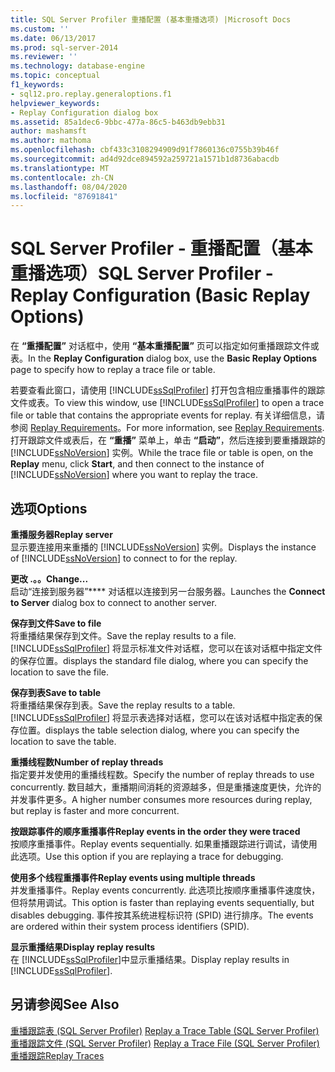 ```yaml
---
title: SQL Server Profiler 重播配置 (基本重播选项) |Microsoft Docs
ms.custom: ''
ms.date: 06/13/2017
ms.prod: sql-server-2014
ms.reviewer: ''
ms.technology: database-engine
ms.topic: conceptual
f1_keywords:
- sql12.pro.replay.generaloptions.f1
helpviewer_keywords:
- Replay Configuration dialog box
ms.assetid: 85a1dec6-9bbc-477a-86c5-b463db9ebb31
author: mashamsft
ms.author: mathoma
ms.openlocfilehash: cbf433c3108294909d91f7860136c0755b39b46f
ms.sourcegitcommit: ad4d92dce894592a259721a1571b1d8736abacdb
ms.translationtype: MT
ms.contentlocale: zh-CN
ms.lasthandoff: 08/04/2020
ms.locfileid: "87691841"
---
```

# <a name="sql-server-profiler---replay-configuration-basic-replay-options"></a><span data-ttu-id="6c9af-102">SQL Server Profiler - 重播配置（基本重播选项）</span><span class="sxs-lookup"><span data-stu-id="6c9af-102">SQL Server Profiler - Replay Configuration (Basic Replay Options)</span></span>
  <span data-ttu-id="6c9af-103">在 **“重播配置”** 对话框中，使用 **“基本重播配置”** 页可以指定如何重播跟踪文件或表。</span><span class="sxs-lookup"><span data-stu-id="6c9af-103">In the **Replay Configuration** dialog box, use the **Basic Replay Options** page to specify how to replay a trace file or table.</span></span>  
  
 <span data-ttu-id="6c9af-104">若要查看此窗口，请使用 [!INCLUDE[ssSqlProfiler](../includes/sssqlprofiler-md.md)] 打开包含相应重播事件的跟踪文件或表。</span><span class="sxs-lookup"><span data-stu-id="6c9af-104">To view this window, use [!INCLUDE[ssSqlProfiler](../includes/sssqlprofiler-md.md)] to open a trace file or table that contains the appropriate events for replay.</span></span> <span data-ttu-id="6c9af-105">有关详细信息，请参阅 [Replay Requirements](../tools/sql-server-profiler/replay-requirements.md)。</span><span class="sxs-lookup"><span data-stu-id="6c9af-105">For more information, see [Replay Requirements](../tools/sql-server-profiler/replay-requirements.md).</span></span> <span data-ttu-id="6c9af-106">打开跟踪文件或表后，在 **“重播”** 菜单上，单击 **“启动”**，然后连接到要重播跟踪的 [!INCLUDE[ssNoVersion](../includes/ssnoversion-md.md)] 实例。</span><span class="sxs-lookup"><span data-stu-id="6c9af-106">While the trace file or table is open, on the **Replay** menu, click **Start**, and then connect to the instance of [!INCLUDE[ssNoVersion](../includes/ssnoversion-md.md)] where you want to replay the trace.</span></span>  
  
## <a name="options"></a><span data-ttu-id="6c9af-107">选项</span><span class="sxs-lookup"><span data-stu-id="6c9af-107">Options</span></span>  
 <span data-ttu-id="6c9af-108">**重播服务器**</span><span class="sxs-lookup"><span data-stu-id="6c9af-108">**Replay server**</span></span>  
 <span data-ttu-id="6c9af-109">显示要连接用来重播的 [!INCLUDE[ssNoVersion](../includes/ssnoversion-md.md)] 实例。</span><span class="sxs-lookup"><span data-stu-id="6c9af-109">Displays the instance of [!INCLUDE[ssNoVersion](../includes/ssnoversion-md.md)] to connect to for the replay.</span></span>  
  
 <span data-ttu-id="6c9af-110">**更改 .。。**</span><span class="sxs-lookup"><span data-stu-id="6c9af-110">**Change...**</span></span>  
 <span data-ttu-id="6c9af-111">启动“连接到服务器”\*\*\*\* 对话框以连接到另一台服务器。</span><span class="sxs-lookup"><span data-stu-id="6c9af-111">Launches the **Connect to Server** dialog box to connect to another server.</span></span>  
  
 <span data-ttu-id="6c9af-112">**保存到文件**</span><span class="sxs-lookup"><span data-stu-id="6c9af-112">**Save to file**</span></span>  
 <span data-ttu-id="6c9af-113">将重播结果保存到文件。</span><span class="sxs-lookup"><span data-stu-id="6c9af-113">Save the replay results to a file.</span></span> [!INCLUDE[ssSqlProfiler](../includes/sssqlprofiler-md.md)] <span data-ttu-id="6c9af-114">将显示标准文件对话框，您可以在该对话框中指定文件的保存位置。</span><span class="sxs-lookup"><span data-stu-id="6c9af-114">displays the standard file dialog, where you can specify the location to save the file.</span></span>  
  
 <span data-ttu-id="6c9af-115">**保存到表**</span><span class="sxs-lookup"><span data-stu-id="6c9af-115">**Save to table**</span></span>  
 <span data-ttu-id="6c9af-116">将重播结果保存到表。</span><span class="sxs-lookup"><span data-stu-id="6c9af-116">Save the replay results to a table.</span></span> [!INCLUDE[ssSqlProfiler](../includes/sssqlprofiler-md.md)] <span data-ttu-id="6c9af-117">将显示表选择对话框，您可以在该对话框中指定表的保存位置。</span><span class="sxs-lookup"><span data-stu-id="6c9af-117">displays the table selection dialog, where you can specify the location to save the table.</span></span>  
  
 <span data-ttu-id="6c9af-118">**重播线程数**</span><span class="sxs-lookup"><span data-stu-id="6c9af-118">**Number of replay threads**</span></span>  
 <span data-ttu-id="6c9af-119">指定要并发使用的重播线程数。</span><span class="sxs-lookup"><span data-stu-id="6c9af-119">Specify the number of replay threads to use concurrently.</span></span> <span data-ttu-id="6c9af-120">数目越大，重播期间消耗的资源越多，但是重播速度更快，允许的并发事件更多。</span><span class="sxs-lookup"><span data-stu-id="6c9af-120">A higher number consumes more resources during replay, but replay is faster and more concurrent.</span></span>  
  
 <span data-ttu-id="6c9af-121">**按跟踪事件的顺序重播事件**</span><span class="sxs-lookup"><span data-stu-id="6c9af-121">**Replay events in the order they were traced**</span></span>  
 <span data-ttu-id="6c9af-122">按顺序重播事件。</span><span class="sxs-lookup"><span data-stu-id="6c9af-122">Replay events sequentially.</span></span> <span data-ttu-id="6c9af-123">如果重播跟踪进行调试，请使用此选项。</span><span class="sxs-lookup"><span data-stu-id="6c9af-123">Use this option if you are replaying a trace for debugging.</span></span>  
  
 <span data-ttu-id="6c9af-124">**使用多个线程重播事件**</span><span class="sxs-lookup"><span data-stu-id="6c9af-124">**Replay events using multiple threads**</span></span>  
 <span data-ttu-id="6c9af-125">并发重播事件。</span><span class="sxs-lookup"><span data-stu-id="6c9af-125">Replay events concurrently.</span></span> <span data-ttu-id="6c9af-126">此选项比按顺序重播事件速度快，但将禁用调试。</span><span class="sxs-lookup"><span data-stu-id="6c9af-126">This option is faster than replaying events sequentially, but disables debugging.</span></span> <span data-ttu-id="6c9af-127">事件按其系统进程标识符 (SPID) 进行排序。</span><span class="sxs-lookup"><span data-stu-id="6c9af-127">The events are ordered within their system process identifiers (SPID).</span></span>  
  
 <span data-ttu-id="6c9af-128">**显示重播结果**</span><span class="sxs-lookup"><span data-stu-id="6c9af-128">**Display replay results**</span></span>  
 <span data-ttu-id="6c9af-129">在 [!INCLUDE[ssSqlProfiler](../includes/sssqlprofiler-md.md)]中显示重播结果。</span><span class="sxs-lookup"><span data-stu-id="6c9af-129">Display replay results in [!INCLUDE[ssSqlProfiler](../includes/sssqlprofiler-md.md)].</span></span>  
  
## <a name="see-also"></a><span data-ttu-id="6c9af-130">另请参阅</span><span class="sxs-lookup"><span data-stu-id="6c9af-130">See Also</span></span>  
 <span data-ttu-id="6c9af-131">[重播跟踪表 &#40;SQL Server Profiler&#41;](../tools/sql-server-profiler/replay-a-trace-table-sql-server-profiler.md) </span><span class="sxs-lookup"><span data-stu-id="6c9af-131">[Replay a Trace Table &#40;SQL Server Profiler&#41;](../tools/sql-server-profiler/replay-a-trace-table-sql-server-profiler.md) </span></span>  
 <span data-ttu-id="6c9af-132">[重播跟踪文件 &#40;SQL Server Profiler&#41;](../tools/sql-server-profiler/replay-a-trace-file-sql-server-profiler.md) </span><span class="sxs-lookup"><span data-stu-id="6c9af-132">[Replay a Trace File &#40;SQL Server Profiler&#41;](../tools/sql-server-profiler/replay-a-trace-file-sql-server-profiler.md) </span></span>  
 [<span data-ttu-id="6c9af-133">重播跟踪</span><span class="sxs-lookup"><span data-stu-id="6c9af-133">Replay Traces</span></span>](../tools/sql-server-profiler/replay-traces.md)  
  
  
